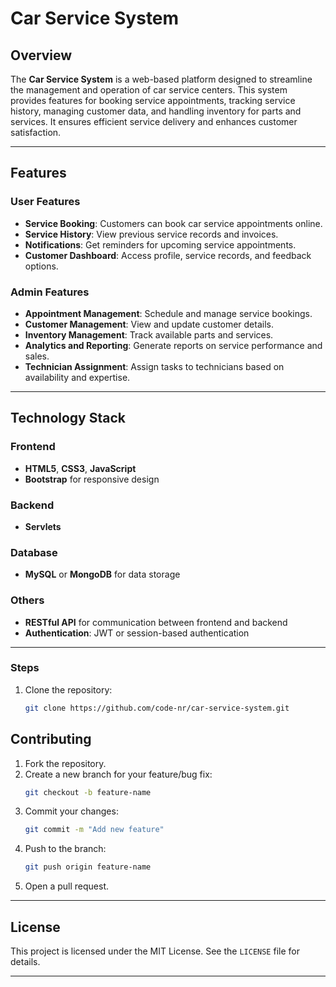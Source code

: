 # Car Service System

## Overview
The **Car Service System** is a web-based platform designed to streamline the management and operation of car service centers. This system provides features for booking service appointments, tracking service history, managing customer data, and handling inventory for parts and services. It ensures efficient service delivery and enhances customer satisfaction.

---

## Features

### User Features
- **Service Booking**: Customers can book car service appointments online.
- **Service History**: View previous service records and invoices.
- **Notifications**: Get reminders for upcoming service appointments.
- **Customer Dashboard**: Access profile, service records, and feedback options.

### Admin Features
- **Appointment Management**: Schedule and manage service bookings.
- **Customer Management**: View and update customer details.
- **Inventory Management**: Track available parts and services.
- **Analytics and Reporting**: Generate reports on service performance and sales.
- **Technician Assignment**: Assign tasks to technicians based on availability and expertise.

---

## Technology Stack

### Frontend
- **HTML5**, **CSS3**, **JavaScript**
- **Bootstrap** for responsive design

### Backend
- **Servlets**
  

### Database
- **MySQL** or **MongoDB** for data storage

### Others
- **RESTful API** for communication between frontend and backend
- **Authentication**: JWT or session-based authentication

---


### Steps
1. Clone the repository:
   ```bash
   git clone https://github.com/code-nr/car-service-system.git
   ```

## Contributing
1. Fork the repository.
2. Create a new branch for your feature/bug fix:
   ```bash
   git checkout -b feature-name
   ```
3. Commit your changes:
   ```bash
   git commit -m "Add new feature"
   ```
4. Push to the branch:
   ```bash
   git push origin feature-name
   ```
5. Open a pull request.

---

## License
This project is licensed under the MIT License. See the `LICENSE` file for details.

---



